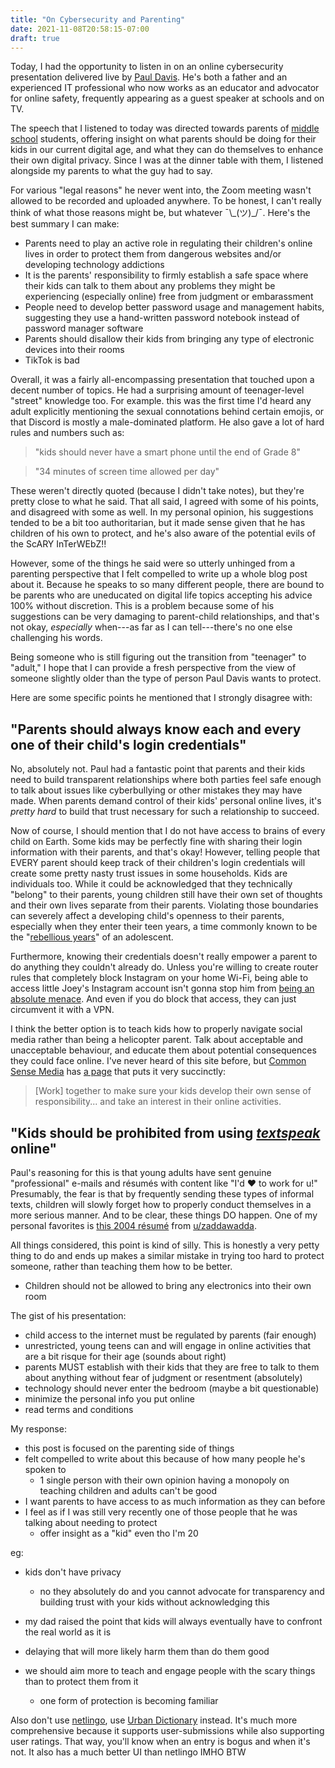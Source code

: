 ```yaml
---
title: "On Cybersecurity and Parenting"
date: 2021-11-08T20:58:15-07:00
draft: true
---
```


Today, I had the opportunity to listen in on an online cybersecurity presentation delivered live by [Paul Davis](https://socialnetworkingsafety.net/). He's both a father and an experienced IT professional who now works as an educator and advocator for online safety, frequently appearing as a guest speaker at schools and on TV. 

The speech that I listened to today was directed towards parents of [middle school](https://en.wikipedia.org/wiki/Middle_school#Canada) students, offering insight on what parents should be doing for their kids in our current digital age, and what they can do themselves to enhance their own digital privacy. Since I was at the dinner table with them, I listened alongside my parents to what the guy had to say.

For various "legal reasons" he never went into, the Zoom meeting wasn't allowed to be recorded and uploaded anywhere. To be honest, I can't really think of what those reasons might be, but whatever ¯\\\_(ツ)\_/¯. Here's the best summary I can make:
* Parents need to play an active role in regulating their children's online lives in order to protect them from dangerous websites and/or developing technology addictions
* It is the parents' responsibility to firmly establish a safe space where their kids can talk to them about any problems they might be experiencing (especially online) free from judgment or embarassment
* People need to develop better password usage and management habits, suggesting they use a hand-written password notebook instead of password manager software
* Parents should disallow their kids from bringing any type of electronic devices into their rooms
* TikTok is bad

Overall, it was a fairly all-encompassing presentation that touched upon a decent number of topics. He had a surprising amount of teenager-level "street" knowledge too. For example. this was the first time I'd heard any adult explicitly mentioning the sexual connotations behind certain emojis, or that Discord is mostly a male-dominated platform. He also gave a lot of hard rules and numbers such as:

> "kids should never have a smart phone until the end of Grade 8" 

> "34 minutes of screen time allowed per day"

These weren't directly quoted (because I didn't take notes), but they're pretty close to what he said. That all said, I agreed with some of his points, and disagreed with some as well. In my personal opinion, his suggestions tended to be a bit too authoritarian, but it made sense given that he has children of his own to protect, and he's also aware of the potential evils of the ScARY InTerWEbZ!!

However, some of the things he said were so utterly unhinged from a parenting perspective that I felt compelled to write up a whole blog post about it. Because he speaks to so many different people, there are bound to be parents who are uneducated on digital life topics accepting his advice 100% without discretion. This is a problem because some of his suggestions can be very damaging to parent-child relationships, and that's not okay, *especially* when---as far as I can tell---there's no one else challenging his words.

Being someone who is still figuring out the transition from "teenager" to "adult," I hope that I can provide a fresh perspective from the view of someone slightly older than the type of person Paul Davis wants to protect.

Here are some specific points he mentioned that I strongly disagree with:

## "Parents should always know each and every one of their child's login credentials"

No, absolutely not. Paul had a fantastic point that parents and their kids need to build transparent relationships where both parties feel safe enough to talk about issues like cyberbullying or other mistakes they may have made. When parents demand control of their kids' personal online lives, it's *pretty hard* to build that trust necessary for such a relationship to succeed.

Now of course, I should mention that I do not have access to brains of every child on Earth. Some kids may be perfectly fine with sharing their login information with their parents, and that's okay! However, telling people that EVERY parent should keep track of their children's login credentials will create some pretty nasty trust issues in some households. Kids are individuals too. While it could be acknowledged that they technically "belong" to their parents, young children still have their own set of thoughts and their own lives separate from their parents. Violating those boundaries can severely affect a developing child's openness to their parents, especially when they enter their teen years, a time commonly known to be the "[rebellious years](https://www.psychologytoday.com/ca/blog/youve-had-baby-now-what/201906/rebellion-and-defiance-in-adolescents)" of an adolescent.

Furthermore, knowing their credentials doesn't really empower a parent to do anything they couldn't already do. Unless you're willing to create router rules that completely block Instagram on your home Wi-Fi, being able to access little Joey's Instagram account isn't gonna stop him from [being an absolute menace](#). And even if you do block that access, they can just circumvent it with a VPN.

I think the better option is to teach kids how to properly navigate social media rather than being a helicopter parent. Talk about acceptable and unacceptable behaviour, and educate them about potential consequences they could face online. I've never heard of this site before, but [Common Sense Media](https://www.commonsensemedia.org/) has [a page](https://www.commonsensemedia.org/social-media/should-i-demand-my-kids-passwords-to-his-or-her-social-websites-and-apps) that puts it very succinctly:

> \[Work\] together to make sure your kids develop their own sense of responsibility... and take an interest in their online activities.

## "Kids should be prohibited from using [*textspeak*](https://en.wikipedia.org/wiki/SMS_language) online"

Paul's reasoning for this is that young adults have sent genuine "professional" e-mails and résumés with content like "I'd &#x2764; to work for u!" Presumably, the fear is that by frequently sending these types of informal texts, children will slowly forget how to properly conduct themselves in a more serious manner. And to be clear, these things DO happen. One of my personal favorites is [this 2004 résumé](https://www.reddit.com/r/blunderyears/comments/5gmisw/presenting_my_2004_resume_theyll_hire_me_for_sure/) from [u/zaddawadda](https://www.reddit.com/user/zaddawadda).

All things considered, this point is kind of silly. This is honestly a very petty thing to do and ends up makes a similar mistake in trying too hard to protect someone, rather than teaching them how to be better.

* Children should not be allowed to bring any electronics into their own room

The gist of his presentation:
* child access to the internet must be regulated by parents (fair enough)
* unrestricted, young teens can and will engage in online activities that are a bit risque for their age (sounds about right)
* parents MUST establish with their kids that they are free to talk to them about anything without fear of judgment or resentment (absolutely)
* technology should never enter the bedroom (maybe a bit questionable)
* minimize the personal info you put online
* read terms and conditions

My response:
* this post is focused on the parenting side of things
* felt compelled to write about this because of how many people he's spoken to
    * 1 single person with their own opinion having a monopoly on teaching children and adults can't be good
* I want parents to have access to as much information as they can before 
* I feel as if I was still very recently one of those people that he was talking about needing to protect
    * offer insight as a "kid" even tho I'm 20

eg:
* kids don't have privacy
    * no they absolutely do and you cannot advocate for transparency and building trust with your kids without acknowledging this

* my dad raised the point that kids will always eventually have to confront the real world as it is
* delaying that will more likely harm them than do them good
* we should aim more to teach and engage people with the scary things than to protect them from it
    * one form of protection is becoming familiar

Also don't use [netlingo](https://www.netlingo.com/), use [Urban Dictionary](https://www.urbandictionary.com/) instead. It's much more comprehensive because it supports user-submissions while also supporting user ratings. That way, you'll know when an entry is bogus and when it's not. It also has a much better UI than netlingo IMHO BTW